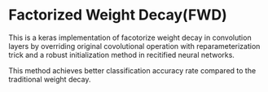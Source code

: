 # Factorized Weight Decay(FWD)

This is a keras implementation of facotorize weight decay in convolution layers by overriding 
original covolutional operation with reparameterization trick and a robust initialization method in
recitified neural networks.

This method achieves better classification accuracy rate compared to the traditional weight decay.
